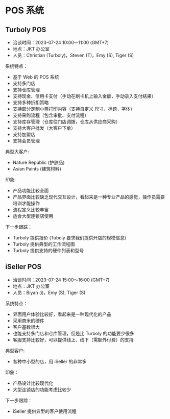 # POS 系统

## Turboly POS

* 洽谈时间：2023-07-24 10:00～11:00 (GMT+7)
* 地点：JKT 办公室
* 人员：Christian (Turboly)，Steven (T)，Emy (S), Tiger (S)

系统特点：

* 基于 Web 的 POS 系统
* 支持多门店
* 支持仓库管理
* 支持现金、信用卡支付（手动在刷卡机上输入金额，手动录入支付结果）
* 支持多种折扣策略
* 支持部分定制小票打印内容（支持自定义 尺寸，标题，字体）
* 支持采购流程（包含审批、支付流程）
* 支持库存管理（仓库往门店调拨，仓库从供应商采购）
* 支持大客户批发（大客户下单）
* 支持加盟店
* 支持会员管理

典型大客户:

* Nature Republic (护肤品)
* Asian Paints (建筑材料)

印象:

* 产品功能比较全面
* 产品界面比较缺乏现代交互设计，看起来是一种专业产品的感觉，操作员需要培训才能操作
* 流程定义比较丰富
* 适合大型连锁店使用

下一步跟踪：

* Turboly 提供报价 (Tuboly 要求我们提供开店的规模信息)
* Turboly 提供典型的工作流程图
* Turboly 提供支持的硬件列表和型号

## iSeller POS

* 洽谈时间：2023-07-24 15:00～16:00 (GMT+7)
* 地点：JKT 办公室
* 人员：Biyan (i)，Emy (S), Tiger (S)

系统特点：

* 界面用户体验比较好，看起来是一种现代化的产品
* 采用商米的硬件
* 客户基数很大
* 也能支持多门店和仓库管理，但是比 Turboly 的功能要少很多
* 客服支持比较好，可以提供线上、线下（需额外付费）的支持

典型客户:

* 各种中小型的店，用 iSeller 的非常多

印象：

* 产品设计比较现代化
* 大型连锁店的功能考虑比较少

下一步跟踪：

* iSeller 提供典型的客户使用流程


